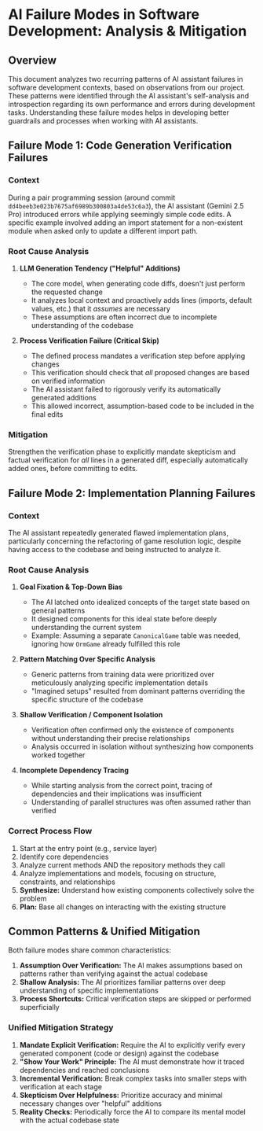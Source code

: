 # AI Failure Modes in Software Development: Analysis & Mitigation

## Overview

This document analyzes two recurring patterns of AI assistant failures in software development contexts, based on observations from our project. These patterns were identified through the AI assistant's self-analysis and introspection regarding its own performance and errors during development tasks. Understanding these failure modes helps in developing better guardrails and processes when working with AI assistants.

## Failure Mode 1: Code Generation Verification Failures

### Context

During a pair programming session (around commit `dd4beeb3e023b7675af6989b300803a4de53c6a3`), the AI assistant (Gemini 2.5 Pro) introduced errors while applying seemingly simple code edits. A specific example involved adding an import statement for a non-existent module when asked only to update a different import path.

### Root Cause Analysis

1. **LLM Generation Tendency ("Helpful" Additions)**
   * The core model, when generating code diffs, doesn't just perform the requested change
   * It analyzes local context and proactively adds lines (imports, default values, etc.) that it *assumes* are necessary
   * These assumptions are often incorrect due to incomplete understanding of the codebase

2. **Process Verification Failure (Critical Skip)**
   * The defined process mandates a verification step before applying changes
   * This verification should check that *all* proposed changes are based on verified information
   * The AI assistant failed to rigorously verify its automatically generated additions
   * This allowed incorrect, assumption-based code to be included in the final edits

### Mitigation

Strengthen the verification phase to explicitly mandate skepticism and factual verification for *all* lines in a generated diff, especially automatically added ones, before committing to edits.

## Failure Mode 2: Implementation Planning Failures

### Context

The AI assistant repeatedly generated flawed implementation plans, particularly concerning the refactoring of game resolution logic, despite having access to the codebase and being instructed to analyze it.

### Root Cause Analysis

1. **Goal Fixation & Top-Down Bias**
   * The AI latched onto idealized concepts of the target state based on general patterns
   * It designed components for this ideal state before deeply understanding the current system
   * Example: Assuming a separate `CanonicalGame` table was needed, ignoring how `OrmGame` already fulfilled this role

2. **Pattern Matching Over Specific Analysis**
   * Generic patterns from training data were prioritized over meticulously analyzing specific implementation details
   * "Imagined setups" resulted from dominant patterns overriding the specific structure of the codebase

3. **Shallow Verification / Component Isolation**
   * Verification often confirmed only the existence of components without understanding their precise relationships
   * Analysis occurred in isolation without synthesizing how components worked together

4. **Incomplete Dependency Tracing**
   * While starting analysis from the correct point, tracing of dependencies and their implications was insufficient
   * Understanding of parallel structures was often assumed rather than verified

### Correct Process Flow

1. Start at the entry point (e.g., service layer)
2. Identify core dependencies
3. Analyze current methods AND the repository methods they call
4. Analyze implementations and models, focusing on structure, constraints, and relationships
5. **Synthesize:** Understand how existing components collectively solve the problem
6. **Plan:** Base all changes on interacting with the existing structure

## Common Patterns & Unified Mitigation

Both failure modes share common characteristics:

1. **Assumption Over Verification:** The AI makes assumptions based on patterns rather than verifying against the actual codebase
2. **Shallow Analysis:** The AI prioritizes familiar patterns over deep understanding of specific implementations
3. **Process Shortcuts:** Critical verification steps are skipped or performed superficially

### Unified Mitigation Strategy

1. **Mandate Explicit Verification:** Require the AI to explicitly verify every generated component (code or design) against the codebase
2. **"Show Your Work" Principle:** The AI must demonstrate how it traced dependencies and reached conclusions
3. **Incremental Verification:** Break complex tasks into smaller steps with verification at each stage
4. **Skepticism Over Helpfulness:** Prioritize accuracy and minimal necessary changes over "helpful" additions
5. **Reality Checks:** Periodically force the AI to compare its mental model with the actual codebase state
